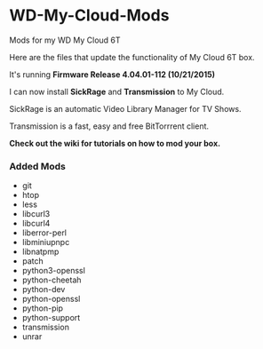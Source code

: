 # WD-My-Cloud-Mods
Mods for my WD My Cloud 6T

Here are the files that update the functionality of My Cloud 6T box. 

It's running **Firmware Release 4.04.01-112 (10/21/2015)**

I can now install **SickRage** and **Transmission** to My Cloud.

SickRage is an automatic Video Library Manager for TV Shows.

Transmission is a fast, easy and free BitTorrrent client.

**Check out the wiki for tutorials on how to mod your box.**

### Added Mods 
* git
* htop
* less
* libcurl3
* libcurl4
* liberror-perl
* libminiupnpc
* libnatpmp
* patch
* python3-openssl
* python-cheetah
* python-dev
* python-openssl
* python-pip
* python-support
* transmission
* unrar
 


